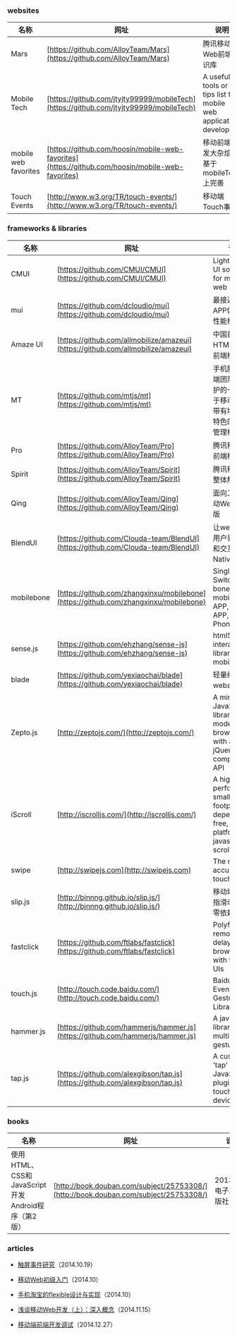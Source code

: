 ### websites

 名称 | 网址 | 说明
------ | ------ | ------
Mars | [https://github.com/AlloyTeam/Mars](https://github.com/AlloyTeam/Mars) | 腾讯移动Web前端知识库
Mobile Tech | [https://github.com/jtyjty99999/mobileTech](https://github.com/jtyjty99999/mobileTech) | A useful tools or tips list for mobile web application developing
mobile web favorites | [https://github.com/hoosin/mobile-web-favorites](https://github.com/hoosin/mobile-web-favorites) | 移动前端开发大杂烩，基于 mobileTech 上完善
Touch Events | [http://www.w3.org/TR/touch-events/](http://www.w3.org/TR/touch-events/) | 移动端Touch事件

### frameworks & libraries

 名称 | 网址 | 说明
------ | ------ | ------
CMUI | [https://github.com/CMUI/CMUI](https://github.com/CMUI/CMUI) | Lightweight UI solution for mobile web
mui | [https://github.com/dcloudio/mui](https://github.com/dcloudio/mui) | 最接近原生APP体验的高性能框架
Amaze UI | [https://github.com/allmobilize/amazeui](https://github.com/allmobilize/amazeui) | 中国首个开源 HTML5 跨屏前端框架
MT | [https://github.com/mtjs/mt](https://github.com/mtjs/mt) | 手机腾讯网前端团队开发维护的一个专注于移动端的、带有增量更新特色的js模块管理框架
Pro | [https://github.com/AlloyTeam/Pro](https://github.com/AlloyTeam/Pro) | 腾讯移动Web前端框架
Spirit | [https://github.com/AlloyTeam/Spirit](https://github.com/AlloyTeam/Spirit) | 腾讯移动Web整体解决方案
Qing | [https://github.com/AlloyTeam/Qing](https://github.com/AlloyTeam/Qing) | 面向工程的移动Web前端模版
BlendUI | [https://github.com/Clouda-team/BlendUI](https://github.com/Clouda-team/BlendUI) | 让webapp的用户界面体验和交互能和Native媲美
mobilebone | [https://github.com/zhangxinxu/mobilebone](https://github.com/zhangxinxu/mobilebone) | Single Page Switching bone for mobile web APP, Hybird APP, Phonegap, ...
sense.js | [https://github.com/ehzhang/sense-js](https://github.com/ehzhang/sense-js) | html5 sensor interaction library for mobile
blade | [https://github.com/yexiaochai/blade](https://github.com/yexiaochai/blade) | 轻量级webapp框架
Zepto.js | [http://zeptojs.com/](http://zeptojs.com/) | A minimalist JavaScript library for modern browsers with a largely jQuery-compatible API
iScroll | [http://iscrolljs.com/](http://iscrolljs.com/) | A high performance, small footprint, dependency free, multi-platform javascript scroller
swipe | [http://swipejs.com](http://swipejs.com) | The most accurate touch slider
slip.js | [http://binnng.github.io/slip.js/](http://binnng.github.io/slip.js/) | 移动端跟随手指滑动组件，零依赖
fastclick | [https://github.com/ftlabs/fastclick](https://github.com/ftlabs/fastclick) | Polyfill to remove click delays on browsers with touch UIs
touch.js | [http://touch.code.baidu.com/](http://touch.code.baidu.com/) | Baidu Clouda Event & Gesture Library
hammer.js | [https://github.com/hammerjs/hammer.js](https://github.com/hammerjs/hammer.js) | A javascript library for multi-touch gestures
tap.js | [https://github.com/alexgibson/tap.js](https://github.com/alexgibson/tap.js) | A custom 'tap' event JavaScript plugin for touch devices

### books

 名称 | 网址 | 说明
------ | ------ | ------
使用HTML、CSS和JavaScript开发Android程序（第2版）| [http://book.douban.com/subject/25753308/](http://book.douban.com/subject/25753308/) | 2013.09，电子工业出版社

### articles

- [触屏事件研究](https://github.com/RubyLouvre/avalon/issues/534)（2014.10.19）

- [移动Web初级入门](http://www.html-js.com/article/2411)（2014.10）

- [手机淘宝的flexible设计与实现](http://www.html-js.com/article/2402)（2014.10）

- [浅谈移动Web开发（上）：深入概念](浅谈移动Web开发（上）：深入概念)（2014.11.15）

- [移动端前端开发调试](http://yujiangshui.com/multidevice-frontend-debug/)（2014.12.27）
